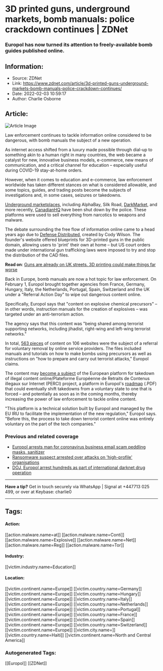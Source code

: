 # 3D printed guns, underground markets, bomb manuals: police crackdown continues | ZDNet
### Europol has now turned its attention to freely-available bomb guides published online.

## Information:
+ Source: ZDNet
+ Link: https://www.zdnet.com/article/3d-printed-guns-underground-markets-bomb-manuals-police-crackdown-continues/
+ Date: 2022-02-03 10:59:17
+ Author: Charlie Osborne


## Article:
![Article Image](https://www.zdnet.com/a/img/resize/41210045ce7bf234080a7e94b4ed83f99beaf734/2014/09/18/243c4d6e-3f03-11e4-b6a0-d4ae52e95e57/nsa-datacenter-a-ticking-time-bomb.jpg?width=770&height=578&fit=crop&auto=webp)

Law enforcement continues to tackle information online considered to be dangerous, with bomb manuals the subject of a new operation. 


As internet access shifted from a luxury made possible through dial-up to something akin to a human right in many countries, the web became a catalyst for new, innovative business models, e-commerce, new means of communication, and a critical channel for education – especially useful during COVID-19 stay-at-home orders. 

However, when it comes to education and e-commerce, law enforcement worldwide has taken different stances on what is considered allowable, and some topics, guides, and trading posts become the subjects of investigations and, in some cases, seizures or takedowns.  

[Underground marketplaces](https://www.zdnet.com/article/russian-dark-web-marketplace-hydra-cryptocurrency-transactions-reached-1-37bn-in-2020/), including AlphaBay, Silk Road, [DarkMarket](https://www.europol.europa.eu/media-press/newsroom/news/darkmarket-worlds-largest-illegal-dark-web-marketplace-taken-down), and more recently, [CanadianHQ](https://www.zdnet.com/article/canadian-officials-take-down-dark-web-marketplace-issue-300000-in-fines/) have been shut down by the police. These platforms were used to sell everything from narcotics to weapons and malware.  

The debate surrounding the free flow of information online came to a head years ago due to [Defense Distributed](https://www.zdnet.com/article/defense-distributed-now-sells-3d-gun-blueprints-online/), created by Cody Wilson. The founder's website offered blueprints for 3D-printed guns in the public domain, allowing users to 'print' their own at home – but US court orders made under international gun trafficking laws were imposed to try and stop the distribution of the CAD files.  

**Read on**: [Guns are already on UK streets. 3D printing could make things far worse](https://www.zdnet.com/article/the-possible-effects-of-3d-printed-guns-on-uk-gang-culture/) 

Back in Europe, bomb manuals are now a hot topic for law enforcement. On February 1, Europol brought together agencies from France, Germany, Hungary, Italy, the Netherlands, Portugal, Spain, Switzerland and the UK under a "Referral Action Day" to wipe out dangerous content online. 






Specifically, Europol says that "content on explosive chemical precursors" – in other words, instruction manuals for the creation of explosives – was targeted under an anti-terrorism action.  

The agency says that this content was "being shared among terrorist supporting networks, including jihadist, right-wing and left-wing terrorist networks." 

In total, [563 pieces](https://www.europol.europa.eu/media-press/newsroom/news/europol-coordinates-action-against-bomb-manuals-available-online) of content on 106 websites were the subject of a referral for voluntary removal by online service providers. The files included manuals and tutorials on how to make bombs using precursors as well as instructions on "how to prepare and carry out terrorist attacks," Europol claims.  

The content may [become a subject](https://www.europol.europa.eu/media-press/newsroom/news/how-europol-keeping-online-spaces-safe) of the European platform for takedown of illegal content online/Plateforme Européenne de Retraits de Contenus illegaux sur Internet (PERCI) project, a platform in Europol's [roadmap](https://www.europol.europa.eu/cms/sites/default/files/documents/europol_programming_document_2021-2023.pdf) (.PDF) that could eventually shift takedowns from a voluntary state to one that is forced – and potentially as soon as in the coming months, thereby increasing the power of law enforcement to tackle online content.  

"This platform is a technical solution built by Europol and managed by the EU IRU to facilitate the implementation of the new regulation," Europol says. "Before this, the process to take down terrorist content online was entirely voluntary on the part of the tech companies." 

###  Previous and related coverage

* [Europol arrests man for coronavirus business email scam peddling masks, sanitizer](https://www.zdnet.com/article/europol-arrests-man-for-coronavirus-business-email-scam-money-laundering/)
* [Ransomware suspect arrested over attacks on 'high-profile' organisations](https://www.zdnet.com/article/ransomware-suspect-arrested-over-attacks-on-high-profile-organisations/)
* [DOJ, Europol arrest hundreds as part of international darknet drug operation](https://www.zdnet.com/article/doj-europol-arrest-hundreds-as-part-of-international-darknet-drug-operation/)



---

**Have a tip?** Get in touch securely via WhatsApp | Signal at +447713 025 499, or over at Keybase: charlie0



---





## Tags:

#### Action:
[[action.malware.name=at]] [[action.malware.name=Conti]] [[action.malware.name=Explosive]] [[action.malware.name=Net]] [[action.malware.name=Reg]] [[action.malware.name=Tor]]

#### Industry:
[[victim.industry.name=Education]]

#### Location:
[[victim.continent.name=Europe]] [[victim.country.name=Germany]] [[victim.continent.name=Europe]] [[victim.country.name=Hungary]] [[victim.continent.name=Europe]] [[victim.country.name=Italy]] [[victim.continent.name=Europe]] [[victim.country.name=Netherlands]] [[victim.continent.name=Europe]] [[victim.country.name=Portugal]] [[victim.continent.name=Europe]] [[victim.country.name=France]] [[victim.continent.name=Europe]] [[victim.country.name=Spain]] [[victim.continent.name=Europe]] [[victim.country.name=Switzerland]] [[victim.continent.name=Europe]] [[victim.city.name=]] [[victim.country.name=Haiti]] [[victim.continent.name=North and Central America]]

### Autogenerated Tags:
[[Europol]] [[ZDNet]]

